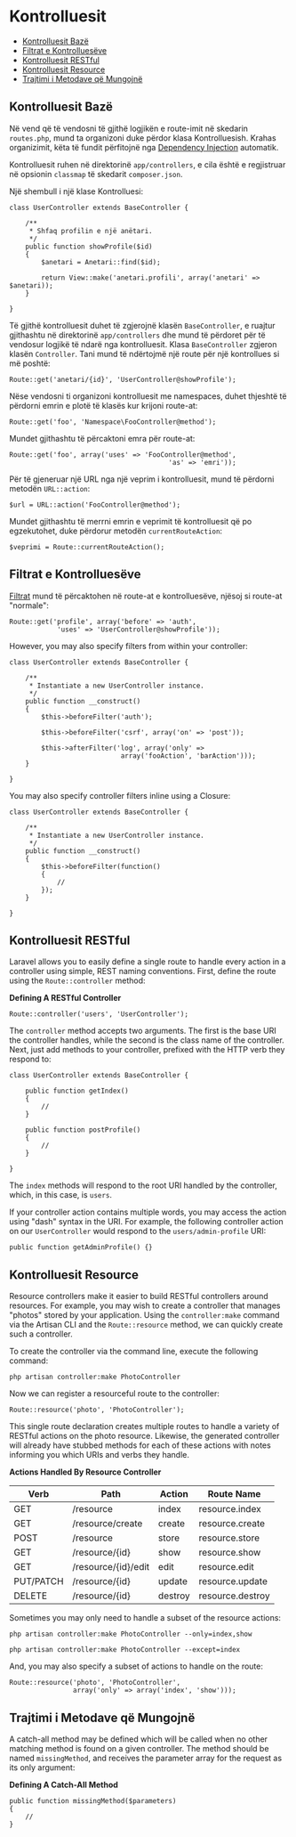 # Kontrolluesit

- [Kontrolluesit Bazë](#kontrolluesit-baze)
- [Filtrat e Kontrolluesëve](#filtrat-e-kontrollueseve)
- [Kontrolluesit RESTful](#kontrolluesit-restful)
- [Kontrolluesit Resource](#kontrolluesit-resource)
- [Trajtimi i Metodave që Mungojnë](#trajtimi-metodave-qe-mungojne)

<a name="kontrolluesit-baze"></a>
## Kontrolluesit Bazë

Në vend që të vendosni të gjithë logjikën e route-imit në skedarin `routes.php`, mund ta organizoni duke përdor klasa Kontrolluesish. Krahas organizimit, këta të fundit përfitojnë nga [Dependency Injection](/docs/ioc) automatik.

Kontrolluesit ruhen në direktorinë `app/controllers`, e cila është e regjistruar në opsionin `classmap` të skedarit `composer.json`.

Një shembull i një klase Kontrolluesi:

	class UserController extends BaseController {

		/**
		 * Shfaq profilin e një anëtari.
		 */
		public function showProfile($id)
		{
			$anetari = Anetari::find($id);

			return View::make('anetari.profili', array('anetari' => $anetari));
		}

	}

Të gjithë kontrolluesit duhet të zgjerojnë klasën `BaseController`, e ruajtur gjithashtu në direktorinë `app/controllers` dhe mund të përdoret për të vendosur logjikë të ndarë nga kontrolluesit. Klasa `BaseController` zgjeron klasën `Controller`. Tani mund të ndërtojmë një route për një kontrollues si më poshtë:

	Route::get('anetari/{id}', 'UserController@showProfile');

Nëse vendosni ti organizoni kontrolluesit me namespaces, duhet thjeshtë të përdorni emrin e plotë të klasës kur krijoni route-at:

	Route::get('foo', 'Namespace\FooController@method');

Mundet gjithashtu të përcaktoni emra për route-at:

	Route::get('foo', array('uses' => 'FooController@method',
											'as' => 'emri'));

Për të gjeneruar një URL nga një veprim i kontrolluesit, mund të përdorni metodën `URL::action`:

	$url = URL::action('FooController@method');

Mundet gjithashtu të merrni emrin e veprimit të kontrolluesit që po egzekutohet, duke përdorur metodën `currentRouteAction`:

	$veprimi = Route::currentRouteAction();

<a name="filtrat-e-kontrollueseve"></a>
## Filtrat e Kontrolluesëve

[Filtrat](/docs/routing#route-filters) mund të përcaktohen në route-at e kontrolluesëve, njësoj si route-at "normale":

	Route::get('profile', array('before' => 'auth',
				'uses' => 'UserController@showProfile'));


However, you may also specify filters from within your controller:

	class UserController extends BaseController {

		/**
		 * Instantiate a new UserController instance.
		 */
		public function __construct()
		{
			$this->beforeFilter('auth');

			$this->beforeFilter('csrf', array('on' => 'post'));

			$this->afterFilter('log', array('only' =>
								array('fooAction', 'barAction')));
		}

	}

You may also specify controller filters inline using a Closure:

	class UserController extends BaseController {

		/**
		 * Instantiate a new UserController instance.
		 */
		public function __construct()
		{
			$this->beforeFilter(function()
			{
				//
			});
		}

	}

<a name="kontrolluesit-restful"></a>
## Kontrolluesit RESTful

Laravel allows you to easily define a single route to handle every action in a controller using simple, REST naming conventions. First, define the route using the `Route::controller` method:

**Defining A RESTful Controller**

	Route::controller('users', 'UserController');

The `controller` method accepts two arguments. The first is the base URI the controller handles, while the second is the class name of the controller. Next, just add methods to your controller, prefixed with the HTTP verb they respond to:

	class UserController extends BaseController {

		public function getIndex()
		{
			//
		}

		public function postProfile()
		{
			//
		}

	}

The `index` methods will respond to the root URI handled by the controller, which, in this case, is `users`.

If your controller action contains multiple words, you may access the action using "dash" syntax in the URI. For example, the following controller action on our `UserController` would respond to the `users/admin-profile` URI:

	public function getAdminProfile() {}

<a name="kontrolluesit-resource"></a>
## Kontrolluesit Resource

Resource controllers make it easier to build RESTful controllers around resources. For example, you may wish to create a controller that manages "photos" stored by your application. Using the `controller:make` command via the Artisan CLI and the `Route::resource` method, we can quickly create such a controller.

To create the controller via the command line, execute the following command:

	php artisan controller:make PhotoController

Now we can register a resourceful route to the controller:

	Route::resource('photo', 'PhotoController');

This single route declaration creates multiple routes to handle a variety of RESTful actions on the photo resource. Likewise, the generated controller will already have stubbed methods for each of these actions with notes informing you which URIs and verbs they handle.

**Actions Handled By Resource Controller**

Verb      | Path                  | Action       | Route Name
----------|-----------------------|--------------|---------------------
GET       | /resource             | index        | resource.index
GET       | /resource/create      | create       | resource.create
POST      | /resource             | store        | resource.store
GET       | /resource/{id}        | show         | resource.show
GET       | /resource/{id}/edit   | edit         | resource.edit
PUT/PATCH | /resource/{id}        | update       | resource.update
DELETE    | /resource/{id}        | destroy      | resource.destroy

Sometimes you may only need to handle a subset of the resource actions:

	php artisan controller:make PhotoController --only=index,show

	php artisan controller:make PhotoController --except=index

And, you may also specify a subset of actions to handle on the route:

	Route::resource('photo', 'PhotoController',
					array('only' => array('index', 'show')));

<a name="trajtimi-metodave-qe-mungojne"></a>
## Trajtimi i Metodave që Mungojnë

A catch-all method may be defined which will be called when no other matching method is found on a given controller. The method should be named `missingMethod`, and receives the parameter array for the request as its only argument:

**Defining A Catch-All Method**

	public function missingMethod($parameters)
	{
		//
	}